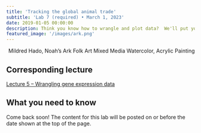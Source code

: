 ```yaml
---
title: 'Tracking the global animal trade'
subtitle: 'Lab 7 (required) • March 1, 2023'
date: 2019-01-05 00:00:00
description: Think you know how to wrangle and plot data?  We'll put your skills to the test using a dataframe with millions of rows.  To illustrate the general utility of the methods you've learned thus far in the course, we'll step away from gene expression for this lab and instead explore the import of animals and animal products into US port cities over a 14 year period.
featured_image: '/images/ark.png'
---
```


<div style="text-align: right"> Mildred Hado, Noah’s Ark Folk Art Mixed Media Watercolor, Acrylic Painting </div>

## Corresponding lecture

[Lecture 5 – Wrangling gene expression data](https://diytranscriptomics.com/project/lecture-05)

## What you need to know

Come back soon!  The content for this lab will be posted on or before the date shown at the top of the page.


